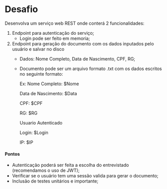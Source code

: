 # Desafio
Desenvolva um serviço web REST onde conterá 2 funcionalidades:

 1. Endpoint para autenticação do serviço;
	- Login pode ser feito em memoria; 
 2. Endpoint para geração do documento com os dados inputados pelo usuário e salvar no disco
	 - Dados: Nome Completo, Data de Nascimento, CPF, RG;
	 - Documento pode ser um arquivo formato .txt com os dados escritos no seguinte formato:

		Ex:
		Nome Completo: $Nome

		Data de Nascimento: $Data

		CPF: $CPF

		RG: $RG

		Usuario Autenticado

		Login: $Login
    
		IP: $IP

#### Pontos

 - Autenticação poderá ser feita a escolha do entrevistado (recomendamos
   o uso de JWT);
 - Verificar se o usuário tem uma sessão valida para gerar o documento;
 - Inclusão de testes unitários e importante;
